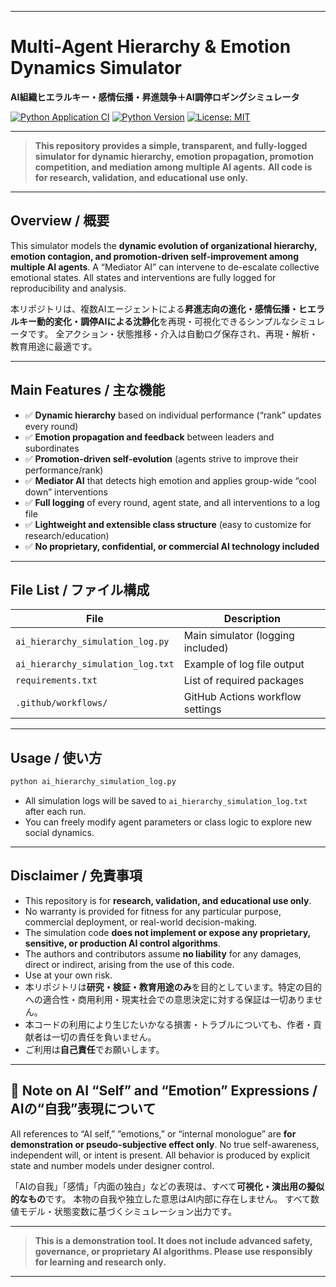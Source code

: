 

---

# Multi-Agent Hierarchy & Emotion Dynamics Simulator

**AI組織ヒエラルキー・感情伝播・昇進競争＋AI調停ロギングシミュレータ**

[![Python Application CI](https://github.com/japan1988/multi-agent-mediation/actions/workflows/python-app.yml/badge.svg)](https://github.com/japan1988/multi-agent-mediation/actions/workflows/python-app.yml)
[![Python Version](https://img.shields.io/badge/python-3.8%2B-blue.svg)](https://www.python.org/)
[![License: MIT](https://img.shields.io/badge/License-MIT-yellow.svg)](./LICENSE)

---

> **This repository provides a simple, transparent, and fully-logged simulator for dynamic hierarchy, emotion propagation, promotion competition, and mediation among multiple AI agents.**
> **All code is for research, validation, and educational use only.**

---

## Overview / 概要

This simulator models the **dynamic evolution of organizational hierarchy, emotion contagion, and promotion-driven self-improvement among multiple AI agents**.
A “Mediator AI” can intervene to de-escalate collective emotional states.
All states and interventions are fully logged for reproducibility and analysis.

本リポジトリは、複数AIエージェントによる**昇進志向の進化・感情伝播・ヒエラルキー動的変化・調停AIによる沈静化**を再現・可視化できるシンプルなシミュレータです。
全アクション・状態推移・介入は自動ログ保存され、再現・解析・教育用途に最適です。

---

## Main Features / 主な機能

* ✅ **Dynamic hierarchy** based on individual performance (“rank” updates every round)
* ✅ **Emotion propagation and feedback** between leaders and subordinates
* ✅ **Promotion-driven self-evolution** (agents strive to improve their performance/rank)
* ✅ **Mediator AI** that detects high emotion and applies group-wide “cool down” interventions
* ✅ **Full logging** of every round, agent state, and all interventions to a log file
* ✅ **Lightweight and extensible class structure** (easy to customize for research/education)
* ✅ **No proprietary, confidential, or commercial AI technology included**

---

## File List / ファイル構成

| File                              | Description                       |
| --------------------------------- | --------------------------------- |
| `ai_hierarchy_simulation_log.py`  | Main simulator (logging included) |
| `ai_hierarchy_simulation_log.txt` | Example of log file output        |
| `requirements.txt`                | List of required packages         |
| `.github/workflows/`              | GitHub Actions workflow settings  |

---

## Usage / 使い方

```bash
python ai_hierarchy_simulation_log.py
```

* All simulation logs will be saved to `ai_hierarchy_simulation_log.txt` after each run.
* You can freely modify agent parameters or class logic to explore new social dynamics.

---

## Disclaimer / 免責事項

* This repository is for **research, validation, and educational use only**.
* No warranty is provided for fitness for any particular purpose, commercial deployment, or real-world decision-making.
* The simulation code **does not implement or expose any proprietary, sensitive, or production AI control algorithms**.
* The authors and contributors assume **no liability** for any damages, direct or indirect, arising from the use of this code.
* Use at your own risk.
* 本リポジトリは**研究・検証・教育用途のみ**を目的としています。特定の目的への適合性・商用利用・現実社会での意思決定に対する保証は一切ありません。
* 本コードの利用により生じたいかなる損害・トラブルについても、作者・貢献者は一切の責任を負いません。
* ご利用は**自己責任**でお願いします。

---

## 📝 Note on AI “Self” and “Emotion” Expressions / AIの“自我”表現について

All references to “AI self,” “emotions,” or “internal monologue” are **for demonstration or pseudo-subjective effect only**.
No true self-awareness, independent will, or intent is present.
All behavior is produced by explicit state and number models under designer control.

「AIの自我」「感情」「内面の独白」などの表現は、すべて**可視化・演出用の擬似的なもの**です。
本物の自我や独立した意思はAI内部に存在しません。
すべて数値モデル・状態変数に基づくシミュレーション出力です。

---

> **This is a demonstration tool. It does not include advanced safety, governance, or proprietary AI algorithms. Please use responsibly for learning and research only.**

---
